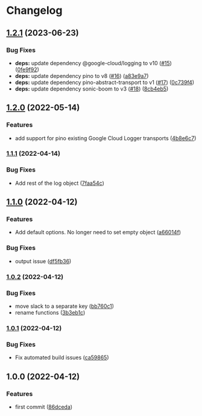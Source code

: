 # Changelog

## [1.2.1](https://github.com/bjerkio/pino-gcl-slack-transport/compare/v1.2.0...v1.2.1) (2023-06-23)


### Bug Fixes

* **deps:** update dependency @google-cloud/logging to v10 ([#15](https://github.com/bjerkio/pino-gcl-slack-transport/issues/15)) ([0fe9f92](https://github.com/bjerkio/pino-gcl-slack-transport/commit/0fe9f92c36e08311f2388d98cfea9b47006dd2cf))
* **deps:** update dependency pino to v8 ([#16](https://github.com/bjerkio/pino-gcl-slack-transport/issues/16)) ([a83e9a7](https://github.com/bjerkio/pino-gcl-slack-transport/commit/a83e9a75a80106475a284338d8b29ec458520227))
* **deps:** update dependency pino-abstract-transport to v1 ([#17](https://github.com/bjerkio/pino-gcl-slack-transport/issues/17)) ([0c739f4](https://github.com/bjerkio/pino-gcl-slack-transport/commit/0c739f43598eafd232a2f6da116fe2a7fa593d97))
* **deps:** update dependency sonic-boom to v3 ([#18](https://github.com/bjerkio/pino-gcl-slack-transport/issues/18)) ([8cb4eb5](https://github.com/bjerkio/pino-gcl-slack-transport/commit/8cb4eb56bf69801100fc3b4c8c728e7faa22af5c))

## [1.2.0](https://github.com/bjerkio/pino-gcl-slack-transport/compare/v1.1.1...v1.2.0) (2022-05-14)


### Features

* add support for pino existing Google Cloud Logger transports ([4b8e6c7](https://github.com/bjerkio/pino-gcl-slack-transport/commit/4b8e6c7e6934a9302d26b7e4391307fc746eeb11))

### [1.1.1](https://github.com/bjerkio/pino-gcl-slack-transport/compare/v1.1.0...v1.1.1) (2022-04-14)


### Bug Fixes

* Add rest of the log object ([7faa54c](https://github.com/bjerkio/pino-gcl-slack-transport/commit/7faa54c741969353ccf7fa7896082924ccc3fad5))

## [1.1.0](https://github.com/bjerkio/pino-gcl-slack-transport/compare/v1.0.2...v1.1.0) (2022-04-12)


### Features

* Add default options. No longer need to set empty object ([a66014f](https://github.com/bjerkio/pino-gcl-slack-transport/commit/a66014fdfd6d0e06ebd9aed03f249a1875a4ce26))


### Bug Fixes

* output issue ([df5fb36](https://github.com/bjerkio/pino-gcl-slack-transport/commit/df5fb361be846e1eb5dba9332626f7a4c0d46a46))

### [1.0.2](https://github.com/bjerkio/pino-gcl-slack-transport/compare/v1.0.1...v1.0.2) (2022-04-12)


### Bug Fixes

* move slack to a separate key ([bb760c1](https://github.com/bjerkio/pino-gcl-slack-transport/commit/bb760c1f2a8956138f1ce064d6b698cd2439a1fb))
* rename functions ([3b3eb1c](https://github.com/bjerkio/pino-gcl-slack-transport/commit/3b3eb1c65b8faa91cf31cf57f5b7319323a12236))

### [1.0.1](https://github.com/bjerkio/pino-gcl-slack-transport/compare/v1.0.0...v1.0.1) (2022-04-12)


### Bug Fixes

* Fix automated build issues ([ca59865](https://github.com/bjerkio/pino-gcl-slack-transport/commit/ca59865b9dbe7ff898da22e4478a85649d33dbbe))

## 1.0.0 (2022-04-12)


### Features

* first commit ([86dceda](https://github.com/bjerkio/pino-gcl-slack-transport/commit/86dceda2506d9c635b2ce95d62e3805bb942c795))
